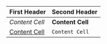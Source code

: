 | First Header  | Second Header |
| ------------- | ------------- |
| _Content Cell_  | __Content Cell__  |
| [Content Cell](/test)  | `Content Cell`  |